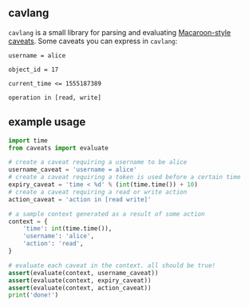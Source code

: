 ## cavlang

`cavlang` is a small library for parsing and evaluating [Macaroon-style caveats](https://ai.google/research/pubs/pub41892). Some caveats you can express in `cavlang`:

```
username = alice

object_id = 17

current_time <= 1555187389

operation in [read, write]
```

## example usage

```python
import time
from caveats import evaluate

# create a caveat requiring a username to be alice
username_caveat = 'username = alice'
# create a caveat requiring a token is used before a certain time
expiry_caveat = 'time < %d' % (int(time.time()) + 10)
# create a caveat requiring a read or write action
action_caveat = 'action in [read write]'

# a sample context generated as a result of some action
context = {
    'time': int(time.time()),
    'username': 'alice',
    'action': 'read',
}

# evaluate each caveat in the context. all should be true!
assert(evaluate(context, username_caveat))
assert(evaluate(context, expiry_caveat))
assert(evaluate(context, action_caveat))
print('done!')
```
